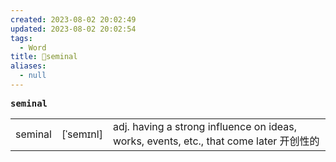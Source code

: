 ```yaml
---
created: 2023-08-02 20:02:49
updated: 2023-08-02 20:02:54
tags:
  - Word
title: 📖seminal
aliases:
  - null
---
```


<pre><strong>seminal</strong></pre>
|   |   |   |
|---|---|---|
|seminal|[ˈsemɪnl]|adj. having a strong influence on ideas, works, events, etc., that come later 开创性的|